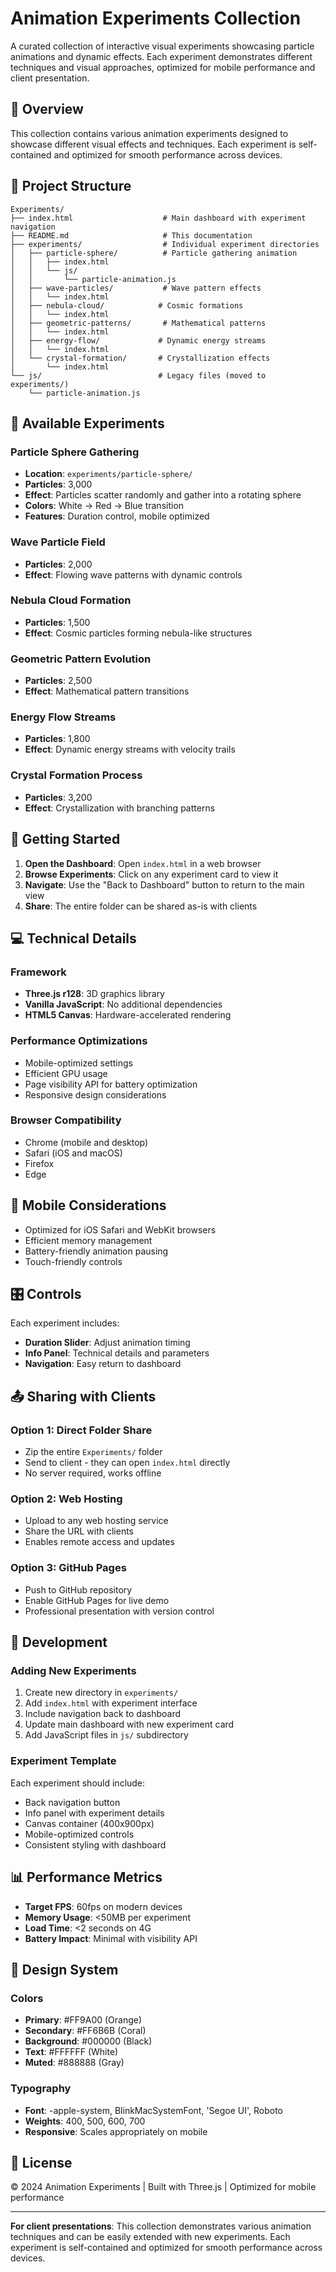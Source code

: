 # Animation Experiments Collection

A curated collection of interactive visual experiments showcasing particle animations and dynamic effects. Each experiment demonstrates different techniques and visual approaches, optimized for mobile performance and client presentation.

## 🎯 Overview

This collection contains various animation experiments designed to showcase different visual effects and techniques. Each experiment is self-contained and optimized for smooth performance across devices.

## 📁 Project Structure

```
Experiments/
├── index.html                    # Main dashboard with experiment navigation
├── README.md                     # This documentation
├── experiments/                  # Individual experiment directories
│   ├── particle-sphere/          # Particle gathering animation
│   │   ├── index.html
│   │   └── js/
│   │       └── particle-animation.js
│   ├── wave-particles/           # Wave pattern effects
│   │   └── index.html
│   ├── nebula-cloud/            # Cosmic formations
│   │   └── index.html
│   ├── geometric-patterns/       # Mathematical patterns
│   │   └── index.html
│   ├── energy-flow/             # Dynamic energy streams
│   │   └── index.html
│   └── crystal-formation/       # Crystallization effects
│       └── index.html
└── js/                          # Legacy files (moved to experiments/)
    └── particle-animation.js
```

## 🎨 Available Experiments

### Particle Sphere Gathering
- **Location**: `experiments/particle-sphere/`
- **Particles**: 3,000
- **Effect**: Particles scatter randomly and gather into a rotating sphere
- **Colors**: White → Red → Blue transition
- **Features**: Duration control, mobile optimized

### Wave Particle Field
- **Particles**: 2,000
- **Effect**: Flowing wave patterns with dynamic controls

### Nebula Cloud Formation
- **Particles**: 1,500
- **Effect**: Cosmic particles forming nebula-like structures

### Geometric Pattern Evolution
- **Particles**: 2,500
- **Effect**: Mathematical pattern transitions

### Energy Flow Streams
- **Particles**: 1,800
- **Effect**: Dynamic energy streams with velocity trails

### Crystal Formation Process
- **Particles**: 3,200
- **Effect**: Crystallization with branching patterns

## 🚀 Getting Started

1. **Open the Dashboard**: Open `index.html` in a web browser
2. **Browse Experiments**: Click on any experiment card to view it
3. **Navigate**: Use the "Back to Dashboard" button to return to the main view
4. **Share**: The entire folder can be shared as-is with clients

## 💻 Technical Details

### Framework
- **Three.js r128**: 3D graphics library
- **Vanilla JavaScript**: No additional dependencies
- **HTML5 Canvas**: Hardware-accelerated rendering

### Performance Optimizations
- Mobile-optimized settings
- Efficient GPU usage
- Page visibility API for battery optimization
- Responsive design considerations

### Browser Compatibility
- Chrome (mobile and desktop)
- Safari (iOS and macOS)
- Firefox
- Edge

## 📱 Mobile Considerations

- Optimized for iOS Safari and WebKit browsers
- Efficient memory management
- Battery-friendly animation pausing
- Touch-friendly controls

## 🎛️ Controls

Each experiment includes:
- **Duration Slider**: Adjust animation timing
- **Info Panel**: Technical details and parameters
- **Navigation**: Easy return to dashboard

## 📤 Sharing with Clients

### Option 1: Direct Folder Share
- Zip the entire `Experiments/` folder
- Send to client - they can open `index.html` directly
- No server required, works offline

### Option 2: Web Hosting
- Upload to any web hosting service
- Share the URL with clients
- Enables remote access and updates

### Option 3: GitHub Pages
- Push to GitHub repository
- Enable GitHub Pages for live demo
- Professional presentation with version control

## 🔧 Development

### Adding New Experiments
1. Create new directory in `experiments/`
2. Add `index.html` with experiment interface
3. Include navigation back to dashboard
4. Update main dashboard with new experiment card
5. Add JavaScript files in `js/` subdirectory

### Experiment Template
Each experiment should include:
- Back navigation button
- Info panel with experiment details
- Canvas container (400x900px)
- Mobile-optimized controls
- Consistent styling with dashboard

## 📊 Performance Metrics

- **Target FPS**: 60fps on modern devices
- **Memory Usage**: <50MB per experiment
- **Load Time**: <2 seconds on 4G
- **Battery Impact**: Minimal with visibility API

## 🎨 Design System

### Colors
- **Primary**: #FF9A00 (Orange)
- **Secondary**: #FF6B6B (Coral)
- **Background**: #000000 (Black)
- **Text**: #FFFFFF (White)
- **Muted**: #888888 (Gray)

### Typography
- **Font**: -apple-system, BlinkMacSystemFont, 'Segoe UI', Roboto
- **Weights**: 400, 500, 600, 700
- **Responsive**: Scales appropriately on mobile

## 📝 License

© 2024 Animation Experiments | Built with Three.js | Optimized for mobile performance

---

**For client presentations**: This collection demonstrates various animation techniques and can be easily extended with new experiments. Each experiment is self-contained and optimized for smooth performance across devices.
